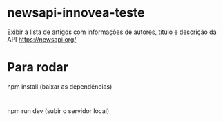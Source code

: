 # newsapi-innovea-teste
 Exibir a lista de artigos com informações de autores, título e descrição da API https://newsapi.org/

# Para rodar 
npm install (baixar as dependências)
#
npm run dev (subir o servidor local)
